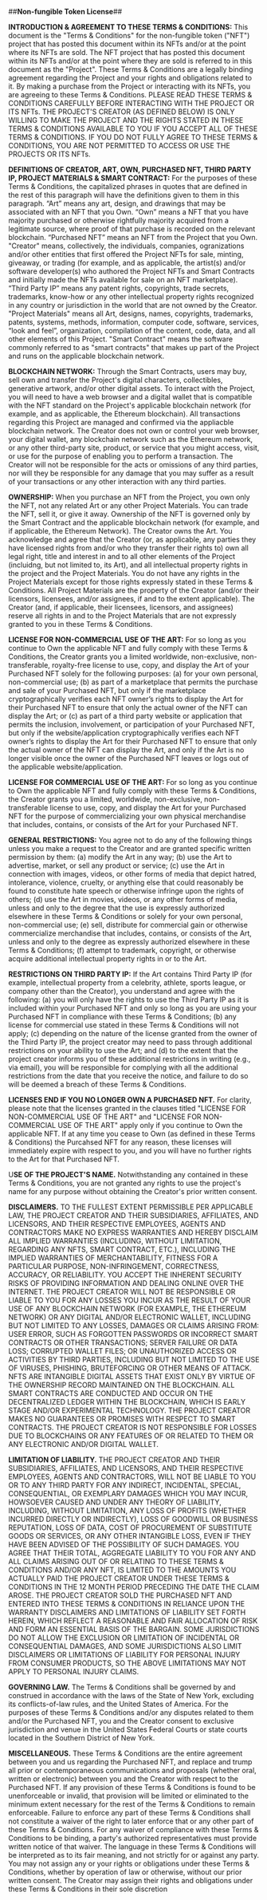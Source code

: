 ##**Non-fungible Token License**##

**INTRODUCTION & AGREEMENT TO THESE TERMS & CONDITIONS:** This document is the "Terms & Conditions" for the non-fungible token ("NFT") project that has posted this document within its NFTs and/or at the point where its NFTs are sold. The NFT project that has posted this document within its NFTs and/or at the point where they are sold is referred to in this document as the "Project". These Terms & Conditions are a legally binding agreement regarding the Project and your rights and obligations related to it. By making a purchase from the Project or interacting with its NFTs, you are agreeing to these Terms & Conditions. PLEASE READ THESE TERMS & CONDITIONS CAREFULLY BEFORE INTERACTING WITH THE PROJECT OR ITS NFTs. THE PROJECT'S CREATOR (AS DEFINED BELOW) IS ONLY WILLING TO MAKE THE PROJECT AND THE RIGHTS STATED IN THESE TERMS & CONDITIONS AVAILABLE TO YOU IF YOU ACCEPT ALL OF THESE TERMS & CONDITIONS. IF YOU DO NOT FULLY AGREE TO THESE TERMS & CONDITIONS, YOU ARE NOT PERMITTED TO ACCESS OR USE THE PROJECTS OR ITS NFTs.

**DEFINITIONS OF CREATOR, ART, OWN, PURCHASED NFT, THIRD PARTY IP, PROJECT MATERIALS & SMART CONTRACT:**  For the purposes of these Terms & Conditions, the capitalized phrases in quotes that are defined in the rest of this paragraph will have the definitions given to them in this paragraph. “Art” means any art, design, and drawings that may be associated with an NFT that you Own. “Own” means a NFT that you have majority purchased or otherwise rightfully majority acquired from a legitimate source, where proof of that purchase is recorded on the relevant blockchain. “Purchased NFT” means an NFT from the Project that you Own. "Creator" means, collectively, the individuals, companies, ogranizations and/or other entities that first offered the Project NFTs for sale, minting, giveaway, or trading (for example, and as applicable, the artist(s) and/or software developer(s) who authored the Project NFTs and Smart Contracts and initially made the NFTs available for sale on an NFT marketplace). “Third Party IP” means any patent rights, copyrights, trade secrets, trademarks, know-how or any other intellectual property rights recognized in any country or jurisdiction in the world that are not owned by the Creator. "Project Materials" means all Art, designs, names, copyrights, trademarks, patents, systems, methods, information, computer code, software, services, “look and feel”, organization, compilation of the content, code, data, and all other elements of this Project.  "Smart Contract" means the software commonly referred to as "smart contracts" that makes up part of the Project and runs on the applicable blockchain network.

**BLOCKCHAIN NETWORK:** Through the Smart Contracts, users may buy, sell own and transfer the Project's digital characters, collectibles, generative artwork, and/or other digital assets. To interact with the Project, you will need to have a web browser and a digital wallet that is compatible with the NFT standard on the Project's applicable blockchain network (for example, and as applicable, the Ethereum blockchain). All transactions regarding this Project are managed and confirmed via the appliacble blockchain network. The Creator does not own or control your web browser, your digital wallet, any blockchain network such as the Ethereum network, or any other third-party site, product, or service that you might access, visit, or use for the purpose of enabling you to perform a transaction. The Creator will not be responsible for the acts or omissions of any third parties, nor will they be responsible for any damage that you may suffer as a result of your transactions or any other interaction with any third parties. 

**OWNERSHIP:**  When you purchase an NFT from the Project, you own only the NFT, not any related Art or any other Project Materials. You can trade the NFT, sell it, or give it away. Ownership of the NFT is governed only by the Smart Contract and the applicable blockchain network (for example, and if applicable, the Ethereum Network). The Creator owns the Art. You acknowledge and agree that the Creator (or, as applicable, any parties they have licensed rights from and/or who they transfer their rights to) own all legal right, title and interest in and to all other elements of the Project (incluidng, but not limited to, its Art), and all intellectual property rights in the project and the Project Materials. You do not have any rights in the Project Materials except for those rights expressly stated in these Terms & Conditions. All Project Materials are the property of the Creator (and/or their licensors, licensees, and/or assignees, if and to the extent applicable). The Creator (and, if applicable, their licensees, licensors, and assignees) reserve all rights in and to the Project Materials that are not expressly granted to you in these Terms & Conditions.

**LICENSE FOR NON-COMMERCIAL USE OF THE ART:**  For so long as you continue to Own the applicable NFT and fully comply with these Terms & Conditions, the Creator grants you a limited worldwide, non-exclusive, non-transferable, royalty-free license to use, copy, and display the Art of your Purchased NFT solely for the following purposes: (a) for your own personal, non-commercial use; (b) as part of a marketplace that permits the purchase and sale of your Purchased NFT, but only if the marketplace cryptographically verifies each NFT owner’s rights to display the Art for their Purchased NFT to ensure that only the actual owner of the NFT can display the Art; or (c) as part of a third party website or application that permits the inclusion, involvement, or participation of your Purchased NFT, but only if the website/application cryptographically verifies each NFT owner’s rights to display the Art for their Purchased NFT to ensure that only the actual owner of the NFT can display the Art, and only if the Art is no longer visible once the owner of the Purchased NFT leaves or logs out of the applicable website/application. 

**LICENSE FOR COMMERCIAL USE OF THE ART:**  For so long as you continue to Own the applicable NFT and fully comply with these Terms & Conditions, the Creator grants you a limited, worldwide, non-exclusive, non-transferable license to use, copy, and display the Art for your Purchased NFT for the purpose of commercializing your own physical merchandise that includes, contains, or consists of the Art for your Purchased NFT.

**GENERAL RESTRICTIONS:**  You agree not to do any of the following things unless you make a request to the Creator and are granted specific written permission by them:  (a) modify the Art in any way; (b) use the Art to advertise, market, or sell any product or service; (c) use the Art in connection with images, videos, or other forms of media that depict hatred, intolerance, violence, cruelty, or anything else that could reasonably be found to constitute hate speech or otherwise infringe upon the rights of others; (d) use the Art in movies, videos, or any other forms of media, unless and only to the degree that the use is expressly authorized elsewhere in these Terms & Conditions or solely for your own personal, non-commercial use; (e) sell, distribute for commercial gain or otherwise commercialize merchandise that includes, contains, or consists of the Art, unless and only to the degree as expressly authorized elsewhere in these Terms & Conditions; (f) attempt to trademark, copyright, or otherwise acquire additional intellectual property rights in or to the Art. 

**RESTRICTIONS ON THIRD PARTY IP:**  If the Art contains Third Party IP (for example, intellectual property from a celebrity, athlete, sports league, or company other than the Creator), you understand and agree with the following: (a) you will only have the rights to use the Third Party IP as it is included within your Purchased NFT and only so long as you are using your Purchased NFT in compliance with these Terms & Conditions; (b) any license for commercial use stated in these Terms & Conditions will not apply; (c) depending on the nature of the license granted from the owner of the Third Party IP, the project creator may need to pass through additional restrictions on your ability to use the Art; and (d) to the extent that the project creator informs you of these additional restrictions in writing (e.g., via email), you will be responsible for complying with all the additional restrictions from the date that you receive the notice, and failure to do so will be deemed a breach of these Terms & Conditions. 

**LICENSES END IF YOU NO LONGER OWN A PURCHASED NFT.** For clarity, please note that the licenses granted in the clauses titled "LICENSE FOR NON-COMMERCIAL USE OF THE ART" and "LICENSE FOR NON-COMMERCIAL USE OF THE ART" apply only if you continue to Own the applicable NFT. If at any time you cease to Own (as defined in these Terms & Conditions) the Purcahsed NFT for any reason, these licenses will immediately expire with respect to you, and you will have no further rights to the Art for that Purchased NFT.

U**SE OF THE PROJECT'S NAME.** Notwithstanding any contained in these Terms & Conditions, you are not granted any rights to use the project's name for any purpose without obtaining the Creator's prior written consent. 

**DISCLAIMERS.** TO THE FULLEST EXTENT PERMISSIBLE PER APPLICABLE LAW, THE PROJECT CREATOR AND THEIR SUBSIDIARIES, AFFILIATES, AND LICENSORS, AND THEIR RESPECTIVE EMPLOYEES, AGENTS AND CONTRACTORS MAKE NO EXPRESS WARRANTIES AND HEREBY DISCLAIM ALL IMPLIED WARRANTIES (INCLUDING, WITHOUT LIMITATION, REGARDING ANY NFTS, SMART CONTRACT, ETC.), INCLUDING THE IMPLIED WARRANTIES OF MERCHANTABILITY, FITNESS FOR A PARTICULAR PURPOSE, NON-INFRINGEMENT, CORRECTNESS, ACCURACY, OR RELIABILITY. YOU ACCEPT THE INHERENT SECURITY RISKS OF PROVIDING INFORMATION AND DEALING ONLINE OVER THE INTERNET.  THE PROJECT CREATOR WILL NOT BE RESPONSIBLE OR LIABLE TO YOU FOR ANY LOSSES YOU INCUR AS THE RESULT OF YOUR USE OF ANY BLOCKCHAIN NETWORK (FOR EXAMPLE, THE ETHEREUM NETWORK) OR ANY DIGITAL AND/OR ELECTRONIC WALLET, INCLUDING BUT NOT LIMITED TO ANY LOSSES, DAMAGES OR CLAIMS ARISING FROM: USER ERROR, SUCH AS FORGOTTEN PASSWORDS OR INCORRECT  SMART CONTRACTS OR OTHER TRANSACTIONS; SERVER FAILURE OR DATA LOSS; CORRUPTED WALLET FILES; OR UNAUTHORIZED ACCESS OR ACTIVITIES BY THIRD PARTIES, INCLUDING BUT NOT LIMITED TO THE USE OF VIRUSES, PHISHING, BRUTEFORCING OR OTHER MEANS OF ATTACK.  NFTS ARE INTANGIBLE DIGITAL ASSETS THAT EXIST ONLY BY VIRTUE OF THE OWNERSHIP RECORD MAINTAINED ON THE BLOCKCHAIN. ALL SMART CONTRACTS ARE CONDUCTED AND OCCUR ON THE DECENTRALIZED LEDGER WITHIN THE BLOCKCHAIN, WHICH IS EARLY STAGE AND/OR EXPERIMENTAL TECHNOLOGY. THE PROJECT CREATOR MAKES NO GUARANTEES OR PROMISES WITH RESPECT TO SMART CONTRACTS. THE PROJECT CREATOR IS NOT RESPONSIBLE FOR LOSSES DUE TO BLOCKCHAINS OR ANY FEATURES OF OR RELATED TO THEM OR ANY ELECTRONIC AND/OR DIGITAL WALLET.

**LIMITATION OF LIABILITY.** THE PROJECT CREATOR AND THEIR SUBSIDIARIES, AFFILIATES, AND LICENSORS, AND THEIR RESPECTIVE EMPLOYEES, AGENTS AND CONTRACTORS, WILL NOT BE LIABLE TO YOU OR TO ANY THIRD PARTY FOR ANY INDIRECT, INCIDENTAL, SPECIAL, CONSEQUENTIAL, OR EXEMPLARY DAMAGES WHICH YOU MAY INCUR, HOWSOEVER CAUSED AND UNDER ANY THEORY OF LIABILITY, INCLUDING, WITHOUT LIMITATION, ANY LOSS OF PROFITS (WHETHER INCURRED DIRECTLY OR INDIRECTLY), LOSS OF GOODWILL OR BUSINESS REPUTATION, LOSS OF DATA, COST OF PROCUREMENT OF SUBSTITUTE GOODS OR SERVICES, OR ANY OTHER INTANGIBLE LOSS, EVEN IF THEY HAVE BEEN ADVISED OF THE POSSIBILITY OF SUCH DAMAGES. YOU AGREE THAT THEIR TOTAL, AGGREGATE LIABILITY TO YOU FOR ANY AND ALL CLAIMS ARISING OUT OF OR RELATING TO THESE TERMS & CONDITIONS AND/OR ANY NFT, IS LIMITED TO THE AMOUNTS YOU ACTUALLY PAID THE PROJECT CREATOR UNDER THESE TERMS & CONDITIONS IN THE 12 MONTH PERIOD PRECEDING THE DATE THE CLAIM AROSE. THE PROJECT CREATOR SOLD THE PURCHASED NFT AND ENTERED INTO THESE TERMS & CONDITIONS IN RELIANCE UPON THE WARRANTY DISCLAIMERS AND LIMITATIONS OF LIABILITY SET FORTH HEREIN, WHICH REFLECT A REASONABLE AND FAIR ALLOCATION OF RISK AND FORM AN ESSENTIAL BASIS OF THE BARGAIN. SOME JURISDICTIONS DO NOT ALLOW THE EXCLUSION OR LIMITATION OF INCIDENTAL OR CONSEQUENTIAL DAMAGES, AND SOME JURISDICTIONS ALSO LIMIT DISCLAIMERS OR LIMITATIONS OF LIABILITY FOR PERSONAL INJURY FROM CONSUMER PRODUCTS, SO THE ABOVE LIMITATIONS MAY NOT APPLY TO PERSONAL INJURY CLAIMS.
 
**GOVERNING LAW.**  The Terms & Conditions shall be governed by and construed in accordance with the laws of the State of New York, excluding its conflicts-of-law rules, and the United States of America. For the purposes of these Terms & Conditions and/or any disputes related to them and/or the Purchased NFT, you and the Creator consent to exclusive jurisdiction and venue in the United States Federal Courts or state courts located in the Southern District of New York.

**MISCELLANEOUS.** These Terms & Conditions are the entire agreement between you and us regarding the Purchased NFT, and replace and trump all prior or contemporaneous communications and proposals (whether oral, written or electronic) between you and the Creator with respect to the Purchased NFT. If any provision of these Terms & Conditions is found to be unenforceable or invalid, that provision will be limited or eliminated to the minimum extent necessary for the rest of the Terms & Conditions to remain enforceable. Failure to enforce any part of these Terms & Conditions shall not constitute a waiver of the right to later enforce that or any other part of these Terms & Conditions. For any waiver of compliance with these Terms & Conditions to be binding, a party's authorized representatives must provide written notice of that waiver. The language in these Terms & Conditions will be interpreted as to its fair meaning, and not strictly for or against any party. You may not assign any or your rights or obligations under these Terms & Conditions, whether by operation of law or otherwise, without our prior written consent. The Creator may assign their rights and obligations under these Terms & Conditions in their sole discretion
